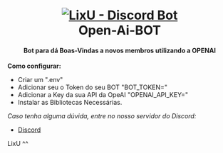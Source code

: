 <h1 align="center">
  <br>
  <a href="https://github.com/LixU-Desu/open-ai-BOT"><img src="https://images.alphacoders.com/718/thumb-1920-718317.png" alt="LixU - Discord Bot"></a>
  <br>
  Open-Ai-BOT
  <br>
</h1>

<h4 align="center">Bot para dá Boas-Vindas a novos membros utilizando a OPENAI</h4>

**Como configurar:**

- Criar um ".env"
- Adicionar seu o Token do seu BOT "BOT_TOKEN="
- Adicionar a Key da sua API da OpeAI "OPENAI_API_KEY="
- Instalar as Bibliotecas Necessárias. 


*Caso tenha alguma dúvida, entre no nosso servidor do Discord:*

- [Discord](https://discord.gg/animoe-716312922615447662)

LixU ^^



